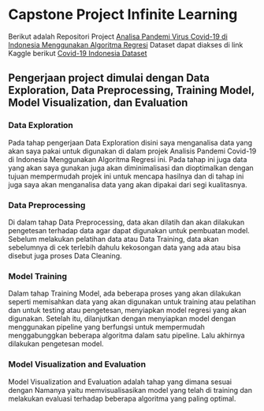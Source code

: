 # Capstone Project Infinite Learning
Berikut adalah Repositori Project [Analisa Pandemi Virus Covid-19 di Indonesia Menggunakan Algoritma Regresi](https://github.com/Batax093/Capstone_Project/blob/main/Capstone_IL.ipynb)
Dataset dapat diakses di link Kaggle berikut [Covid-19 Indonesia Dataset](https://www.kaggle.com/datasets/hendratno/covid19-indonesia)

## Pengerjaan project dimulai dengan Data Exploration, Data Preprocessing, Training Model, Model Visualization, dan Evaluation
### Data Exploration
Pada tahap pengerjaan Data Exploration disini saya menganalisa data yang akan 
saya pakai untuk digunakan di dalam projek Analisis Pandemi Covid-19 di 
Indonesia Menggunakan Algoritma Regresi ini. Pada tahap ini juga data yang akan 
saya gunakan juga akan diminimalisasi dan dioptimalkan dengan tujuan 
mempermudah projek ini untuk mencapa hasilnya dan di tahap ini juga saya akan 
menganalisa data yang akan dipakai dari segi kualitasnya.

### Data Preprocessing
Di dalam tahap Data Preprocessing, data akan dilatih dan akan dilakukan 
pengetesan terhadap data agar dapat digunakan untuk pembuatan model. Sebelum 
melakukan pelatihan data atau Data Training, data akan sebelumnya di cek terlebih 
dahulu kekosongan data yang ada atau bisa disebut juga proses Data Cleaning.

### Model Training
Dalam tahap Training Model, ada beberapa proses yang akan dilakukan seperti 
memisahkan data yang akan digunakan untuk training atau pelatihan dan untuk 
testing atau pengetesan, menyiapkan model regresi yang akan digunakan. Setelah 
itu, dilanjutkan dengan menyiapkan model dengan menggunakan pipeline yang 
berfungsi untuk mempermudah menggabunggkan beberapa algoritma dalam satu 
pipeline. Lalu akhirnya dilakukan pengetesan model.

### Model Visualization and Evaluation
Model Visualization and Evaluation adalah tahap yang dimana sesuai dengan 
Namanya yaitu memvisualisasikan model yang telah di training dan melakukan 
evaluasi terhadap beberapa algoritma yang paling optimal.
